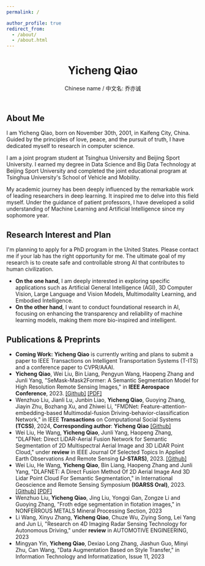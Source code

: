 ```yaml
---
permalink: /

author_profile: true
redirect_from: 
  - /about/
  - /about.html
---
```


<html lang="en">
<head>
    <meta charset="UTF-8">
    <meta name="viewport" content="width=device-width, initial-scale=1.0">
    <title>Yicheng Qiao's Academic Homepage</title>
    <link rel="stylesheet" href="style.css"> <!-- Assuming you have a CSS file for styling -->
</head>
<body>
    <header>
        <h1>Yicheng Qiao</h1>
        Chinese name / 中文名: 乔亦诚
    </header>
    <section id="about-me">
        <h2>About Me</h2>
        <p>
        I am Yicheng Qiao, born on November 30th, 2001, in Kaifeng City, China. Guided by the principles of love, peace, and the pursuit of truth, I have dedicated myself to research in computer science.
        </p>
        <p>
        I am a joint program student at Tsinghua University and Beijing Sport University. I earned my degree in Data Science and Big Data Technology at Beijing Sport University and completed the joint educational program at Tsinghua University's School of Vehicle and Mobility.
        </p>
         <p>
          My academic journey has been deeply influenced by the remarkable work of leading researchers in deep learning. It inspired me to delve into this field myself. Under the guidance of patient professors, I have developed a solid understanding of Machine Learning and Artificial Intelligence since my sophomore year.
        </p>
        </section>
<section id="Research Interest">
        <h2>Research Interest and Plan</h2>
       <p>
        I'm planning to apply for a PhD program in the United States. Please contact me if your lab has the right opportunity for me.  The ultimate goal of my research is to create safe and controllable strong AI that contributes to human civilization. 
        <ul>
            <li><strong>On the one hand</strong>, I am deeply interested in exploring specific applications such as Artificial General Intelligence (AGI), 3D Computer Vision, Large Language and Vision Models, Multimodality Learning, and Embodied Intelligence.</li>
            <li><strong>On the other hand</strong>, I want to conduct foundational research in AI, focusing on enhancing the transparency and reliability of machine learning models, making them more bio-inspired and intelligent.</li>
        </ul>
       </p>
</section>
<section id="publications">
        <h2>Publications & Preprints</h2>
        <ul>
             <li>
                <strong>Coming Work:</strong> <strong>Yicheng Qiao</strong> is currently writing and plans to submit a paper to IEEE Transactions on Intelligent Transportation Systems (T-ITS) and a conference paper to CVPR/AAAI.
            </li>
            <li>
                <strong>Yicheng Qiao</strong>, Wei Liu, Bin Liang, Pengyun Wang, Haopeng Zhang and Junli Yang, "SeMask-Mask2Former: A Semantic Segmentation Model for High Resolution Remote Sensing Images," in <strong>IEEE Aerospace Conference</strong>, 2023. <a href="https://github.com/YichengQiao/SeMask-Mask2Former">[Github]</a> <a href="https://ieeexplore.ieee.org/document/10115761">[PDF]</a>
            </li>
            <li>
                Wenzhuo Liu, Jianli Lu, Junbin Liao, <strong>Yicheng Qiao</strong>, Guoying Zhang, Jiayin Zhu, Bozhang Xu, and Zhiwei Li, "FMDNet: Feature-attention-embedding-based Multimodal-fusion Driving-behavior-classification Network," in IEEE <strong>Transactions</strong> on Computational Social Systems <strong>(TCSS)</strong>, 2024, <strong>Corresponding author</strong>: <strong>Yicheng Qiao</strong> <a href="https://github.com/YichengQiao/FMDNet">[Github]</a>
            </li>
            <li>
                Wei Liu, He Wang, <strong>Yicheng Qiao</strong>, Junli Yang, Haopeng Zhang, "DLAFNet: Direct LiDAR-Aerial Fusion Network for Semantic Segmentation of 2D Multispectral Aerial Image and 3D LiDAR Point Cloud," under <strong>review</strong> in IEEE Journal Of Selected Topics In Applied Earth Observations And Remote Sensing <strong>(J-STARS)</strong>, 2023. <a href="https://github.com/YichengQiao/DLAFNet">[Github]</a>
            </li>
            <li>
                Wei Liu, He Wang, <strong>Yicheng Qiao</strong>, Bin Liang, Haopeng Zhang and Junli Yang, "DLAFNET: A Direct Fusion Method Of 2D Aerial Image And 3D Lidar Point Cloud For Semantic Segmentation," in International Geoscience and Remote Sensing Symposium <strong>(IGARSS Oral)</strong>, 2023. <a href="https://github.com/YichengQiao/DLAFNet">[Github]</a> <a href="https://ieeexplore.ieee.org/abstract/document/10282837">[PDF]</a>
            </li>
            <li>
                Wenzhuo Liu, <strong>Yicheng Qiao</strong>, Jing Liu, Yongqi Gan, Zongze Li and Guoying Zhang, "Froth edge segmentation in flotation images," in NONFERROUS METALS Mineral Processing Section, 2023
            </li>
            <li>
                Li Wang, Xinyu Zhang, <strong>Yicheng Qiao</strong>, Chuze Wu, Ziying Song, Lei Yang and Jun Li, "Research on 4D Imaging Radar Sensing Technology for Autonomous Driving," under <strong>review</strong> in AUTOMOTIVE ENGINEERING, 2023
            </li>
            <li>
                Mingyan Yin, <strong>Yicheng Qiao</strong>, Dexiao Long Zhang, Jiashun Guo, Minyi Zhu, Can Wang, "Data Augmentation Based on Style Transfer," in Information Technology and Informatization, Issue 11, 2023
            </li>
           </ul>
    </section>
</body>
</html>

